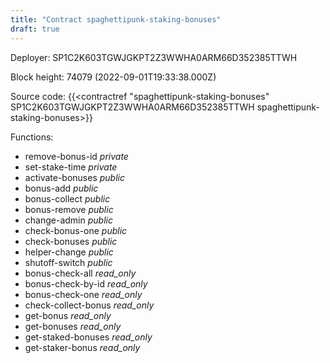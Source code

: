 ```yaml
---
title: "Contract spaghettipunk-staking-bonuses"
draft: true
---
```

Deployer: SP1C2K603TGWJGKPT2Z3WWHA0ARM66D352385TTWH


 



Block height: 74079 (2022-09-01T19:33:38.000Z)

Source code: {{<contractref "spaghettipunk-staking-bonuses" SP1C2K603TGWJGKPT2Z3WWHA0ARM66D352385TTWH spaghettipunk-staking-bonuses>}}

Functions:

* remove-bonus-id _private_
* set-stake-time _private_
* activate-bonuses _public_
* bonus-add _public_
* bonus-collect _public_
* bonus-remove _public_
* change-admin _public_
* check-bonus-one _public_
* check-bonuses _public_
* helper-change _public_
* shutoff-switch _public_
* bonus-check-all _read_only_
* bonus-check-by-id _read_only_
* bonus-check-one _read_only_
* check-collect-bonus _read_only_
* get-bonus _read_only_
* get-bonuses _read_only_
* get-staked-bonuses _read_only_
* get-staker-bonus _read_only_
